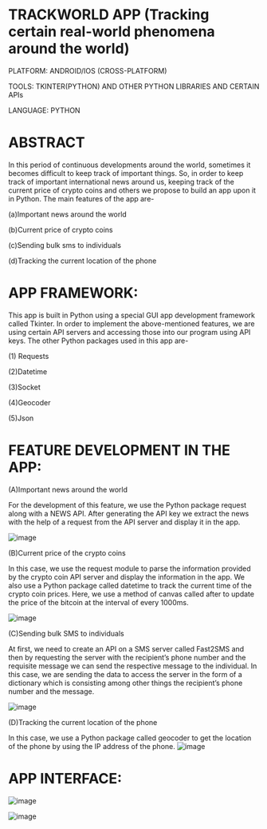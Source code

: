 # TRACKWORLD APP (Tracking certain real-world phenomena around the world)

PLATFORM: ANDROID/IOS (CROSS-PLATFORM)

TOOLS: TKINTER(PYTHON) AND OTHER PYTHON LIBRARIES AND CERTAIN APIs

LANGUAGE: PYTHON

# ABSTRACT

In this period of continuous developments around the world, sometimes it becomes difficult to keep track of important things. So, in order to keep track of important international news around us, keeping track of the current price of crypto coins and others we propose to build an app upon it in Python. The main features of the app are-

(a)Important news around the world

(b)Current price of crypto coins

(c)Sending bulk sms to individuals

(d)Tracking the current location of the phone

# APP FRAMEWORK:

This app is built in Python using a special GUI app development framework called Tkinter. In order to implement the above-mentioned features, we are using certain API servers and accessing those into our program using API keys. The other Python packages used in this app are-

(1) Requests

(2)Datetime

(3)Socket

(4)Geocoder

(5)Json

# FEATURE DEVELOPMENT IN THE APP:

(A)Important news around the world

For the development of this feature, we use the Python package request along with a NEWS API. After generating the API key we extract the news with the help of a request from the API server and display it in the app.

![image](https://github.com/Unity333A/TrackWorld-App/assets/107807858/19674944-dd65-484e-8f25-817ea96ad196)


(B)Current price of the crypto coins

In this case, we use the request module to parse the information provided by the crypto coin API server and display the information in the app. We also use a Python package called datetime to track the current time of the crypto coin prices. Here, we use a method of canvas called after to update the price of the bitcoin at the interval of every 1000ms.

![image](https://github.com/Unity333A/TrackWorld-App/assets/107807858/d233ff4a-bd3b-4674-b7c0-cc241d922b17)


(C)Sending bulk SMS to individuals

At first, we need to create an API on a SMS server called Fast2SMS and then by requesting the server with the recipient’s phone number and the requisite message we can send the respective message to the individual. In this case, we are sending the data to access the server in the form of a dictionary which is consisting among other things the recipient’s phone number and the message.

![image](https://github.com/Unity333A/TrackWorld-App/assets/107807858/9f5567a9-1921-4e79-96ca-061eebf0655f)

(D)Tracking the current location of the phone

In this case, we use a Python package called geocoder to get the location of the phone by using the IP address of the phone.
![image](https://github.com/Unity333A/TrackWorld-App/assets/107807858/fc322e31-5460-419a-969c-661e56ba7e28)

# APP INTERFACE:

![image](https://github.com/Unity333A/TrackWorld-App/assets/107807858/33451e2b-5e29-4eb8-9c36-f8f4bd503bd2)

![image](https://github.com/Unity333A/TrackWorld-App/assets/107807858/c4fbd366-9ea7-4593-9aae-32e73b373897)


